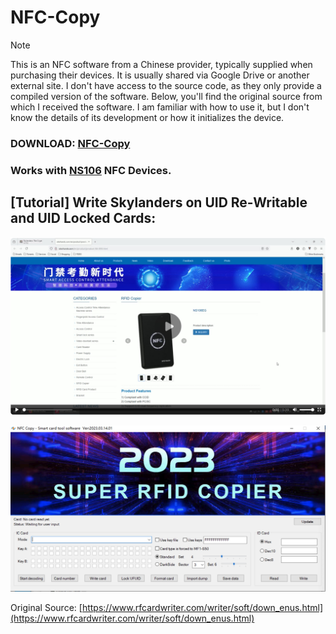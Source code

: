 # NFC-Copy

> [!NOTE]  
> This is an NFC software from a Chinese provider, typically supplied when purchasing their devices.
> It is usually shared via Google Drive or another external site.
> I don't have access to the source code, as they only provide a compiled version of the software.
> Below, you'll find the original source from which I received the software.
> I am familiar with how to use it, but I don't know the details of its development or how it initializes the device.

### **DOWNLOAD: [NFC-Copy](https://github.com/skylandersNFC/NFC-Copy/releases/tag/2023.03.14)**

### Works with [NS106](https://skylandersnfc.github.io/Docs/Skylanders_Buying_List/Skylanders_NFC_Devices/NS106/) NFC Devices.

## **[Tutorial] Write Skylanders on UID Re-Writable and UID Locked Cards:**

[![NS106 - Write Skylanders on UID Re-Writable and UID Locked Cards](https://raw.githubusercontent.com/skylandersNFC/NFC-Copy/main/images/NS106_UID_ReWritable_and_Locked_Cards.jpg)](https://skylandersnfc.github.io/NFC-Copy)

![nfcPro_wbw_2023](https://raw.githubusercontent.com/skylandersNFC/NFC-Copy/refs/heads/main/images/nfcPro_wbw_2023.jpeg)

Original Source: [https://www.rfcardwriter.com/writer/soft/down_enus.html](https://www.rfcardwriter.com/writer/soft/down_enus.html)
